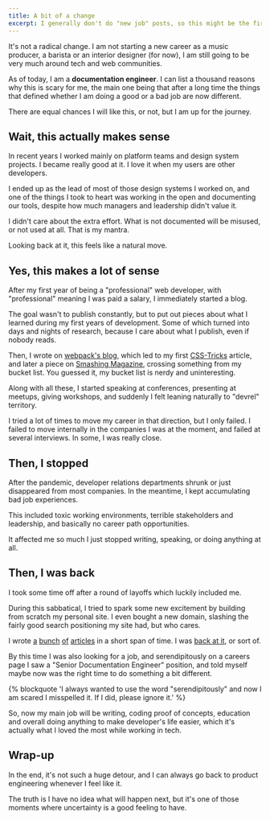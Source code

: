 ```yaml
---
title: A bit of a change
excerpt: I generally don't do "new job" posts, so this might be the first one. The main reason is, after more than a decade in front-end development positions, I am going to switch to another thing.
---
```


It's not a radical change. I am not starting a new career as a music producer, a barista or an interior designer (for now), I am still going to be very much around tech and web communities.

As of today, I am a **documentation engineer**. I can list a thousand reasons why this is scary for me, the main one being that after a long time the things that defined whether I am doing a good or a bad job are now different.

There are equal chances I will like this, or not, but I am up for the journey.

## Wait, this actually makes sense

In recent years I worked mainly on platform teams and design system projects. I became really good at it. I love it when my users are other developers.

I ended up as the lead of most of those design systems I worked on, and one of the things I took to heart was working in the open and documenting our tools, despite how much managers and leadership didn't value it.

I didn't care about the extra effort. What is not documented will be misused, or not used at all. That is my mantra.

Looking back at it, this feels like a natural move.

## Yes, this makes a lot of sense

After my first year of being a "professional" web developer, with "professional" meaning I was paid a salary, I immediately started a blog.

The goal wasn't to publish constantly, but to put out pieces about what I learned during my first years of development. Some of which turned into days and nights of research, because I care about what I publish, even if nobody reads.

Then, I wrote on [webpack's blog](//medium.com/webpack/brief-introduction-to-scope-hoisting-in-webpack-8435084c171f), which led to my first [CSS-Tricks](//css-tricks.com/introduction-webpack-entry-output-loaders-plugins/) article, and later a piece on [Smashing Magazine](//www.smashingmagazine.com/2019/10/asynchronous-tasks-modern-javascript/), crossing something from my bucket list. You guessed it, my bucket list is nerdy and uninteresting.

Along with all these, I started speaking at conferences, presenting at meetups, giving workshops, and suddenly I felt leaning naturally to "devrel" territory.

I tried a lot of times to move my career in that direction, but I only failed. I failed to move internally in the companies I was at the moment, and failed at several interviews. In some, I was really close.

## Then, I stopped

After the pandemic, developer relations departments shrunk or just disappeared from most companies. In the meantime, I kept accumulating bad job experiences.

This included toxic working environments, terrible stakeholders and leadership, and basically no career path opportunities.

It affected me so much I just stopped writing, speaking, or doing anything at all.

## Then, I was back

I took some time off after a round of layoffs which luckily included me.

During this sabbatical, I tried to spark some new excitement by building from scratch my personal site. I even bought a new domain, slashing the fairly good search positioning my site had, but who cares.

I wrote [a](1) [bunch](2) [of](3) [articles](4) in a short span of time. I was [back at it](/2024/11/back-at-it/), or sort of.

By this time I was also looking for a job, and serendipitously on a careers page I saw a "Senior Documentation Engineer" position, and told myself maybe now was the right time to do something a bit different.

{% blockquote 'I always wanted to use the word "serendipitously" and now I am scared I misspelled it. If I did, please ignore it.' %}

So, now my main job will be writing, coding proof of concepts, education and overall doing anything to make developer's life easier, which it's actually what I loved the most while working in tech.

## Wrap-up

In the end, it's not such a huge detour, and I can always go back to product engineering whenever I feel like it.

The truth is I have no idea what will happen next, but it's one of those moments where uncertainty is a good feeling to have.

[1]: /2024/11/you-should-write-modern-css-today/
[2]: /2024/12/media-query-css-functions/
[3]: /2024/12/transition-animate-height-auto/
[4]: /2024/12/cheat-codes/
